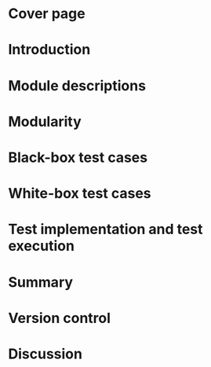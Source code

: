 # Cover page

# Introduction

# Module descriptions

# Modularity

# Black-box test cases

# White-box test cases

# Test implementation and test execution

# Summary

# Version control

# Discussion